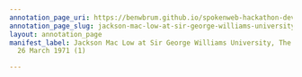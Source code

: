```yaml
---
annotation_page_uri: https://benwbrum.github.io/spokenweb-hackathon-development-noterms/annotations/jackson-mac-low-at-sir-george-williams-university-the-poetry-series-26-march-1971-1--canvas-1-unknown-speaker.json
annotation_page_slug: jackson-mac-low-at-sir-george-williams-university-the-poetry-series-26-march-1971-1--canvas-1-unknown-speaker
layout: annotation_page
manifest_label: Jackson Mac Low at Sir George Williams University, The Poetry Series,
  26 March 1971 (1)

---
```

